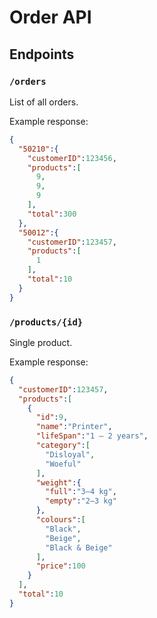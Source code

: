 # Order API

## Endpoints

### `/orders`

List of all orders.

Example response:

```json
{
  "50210":{
    "customerID":123456,
    "products":[
      9,
      9,
      9
    ],
    "total":300
  },
  "50012":{
    "customerID":123457,
    "products":[
      1
    ],
    "total":10
  }
}
```

### `/products/{id}`

Single product.

Example response:

```json
{
  "customerID":123457,
  "products":[
    {
      "id":9,
      "name":"Printer",
      "lifeSpan":"1 – 2 years",
      "category":[
        "Disloyal",
        "Woeful"
      ],
      "weight":{
        "full":"3–4 kg",
        "empty":"2–3 kg"
      },
      "colours":[
        "Black",
        "Beige",
        "Black & Beige"
      ],
      "price":100
    }
  ],
  "total":10
}
```
